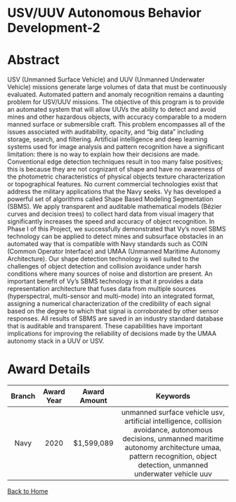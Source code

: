 
USV/UUV Autonomous Behavior Development-2
=========================================

# Abstract


USV (Unmanned Surface Vehicle) and UUV (Unmanned Underwater Vehicle) missions generate large volumes of data that must be continuously evaluated. Automated pattern and anomaly recognition remains a daunting problem for USV/UUV missions. The objective of this program is to provide an automated system that will allow UUVs the ability to detect and avoid mines and other hazardous objects, with accuracy comparable to a modern manned surface or submersible craft. This problem encompasses all of the issues associated with auditability, opacity, and “big data” including storage, search, and filtering. Artificial intelligence and deep learning systems used for image analysis and pattern recognition have a significant limitation: there is no way to explain how their decisions are made. Conventional edge detection techniques result in too many false positives; this is because they are not cognizant of shape and have no awareness of the photometric characteristics of physical objects texture characterization or topographical features. No current commercial technologies exist that address the military applications that the Navy seeks. Vy has developed a powerful set of algorithms called Shape Based Modeling Segmentation (SBMS). We apply transparent and auditable mathematical models (Bézier curves and decision trees) to collect hard data from visual imagery that significantly increases the speed and accuracy of object recognition. In Phase I of this Project, we successfully demonstrated that Vy’s novel SBMS technology can be applied to detect mines and subsurface obstacles in an automated way that is compatible with Navy standards such as COIN (Common Operator Interface) and UMAA (Unmanned Maritime Autonomy Architecture). Our shape detection technology is well suited to the challenges of object detection and collision avoidance under harsh conditions where many sources of noise and distortion are present. An important benefit of Vy’s SBMS technology is that it provides a data representation architecture that fuses data from multiple sources (hyperspectral, multi-sensor and multi-mode) into an integrated format, assigning a numerical characterization of the credibility of each signal based on the degree to which that signal is corroborated by other sensor responses. All results of SBMS are saved in an industry standard database that is auditable and transparent. These capabilities have important implications for improving the reliability of decisions made by the UMAA autonomy stack in a UUV or USV.  

# Award Details

|Branch|Award Year|Award Amount|Keywords|
| :---: | :---: | :---: | :---: |
|Navy|2020|$1,599,089|unmanned surface vehicle usv, artificial intelligence, collision avoidance, autonomous decisions, unmanned maritime autonomy architecture umaa, pattern recognition, object detection, unmanned underwater vehicle uuv|
  
  


[Back to Home](https://github.com/chrischow/dod_sbir_awards#2120)